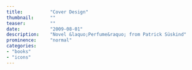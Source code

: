 ```yaml
---
title:			"Cover Design"
thumbnail:		""
teaser:			""
date:			"2009-08-01"
description:	"Novel &laquo;Perfume&raquo; from Patrick Süskind"
prominence:		"normal"
categories:
- "books"
- "icons"
---
```


